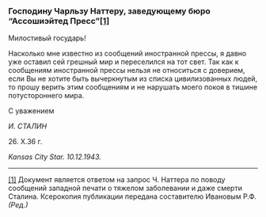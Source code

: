 ### Господину Чарльзу Наттеру, заведующему бюро “Ассошиэйтед Пресс”[**[1]**](#_ftn1)

Милостивый государь!

Насколько мне известно из сообщений иностранной прессы, я давно уже оставил сей грешный мир и переселился на тот свет. Так как к сообщениям иностранной прессы нельзя не относиться с доверием, если Вы не хотите быть вычеркнутым из списка цивилизованных людей, то прошу верить этим сообщениям и не нарушать моего покоя в тишине потустороннего мира.

С уважением

_И. СТАЛИН_

26. Х.36 г.

_Kansas City Star. 10.12.1943._

  

---

[[1]](#_ftnref1) Документ является ответом на запрос Ч. Наттера по поводу сообщений западной печати о тяжелом заболевании и даже смерти Сталина. Ксерокопия публикации передана составителю Ивановым Р.Ф. _(Ред.)_